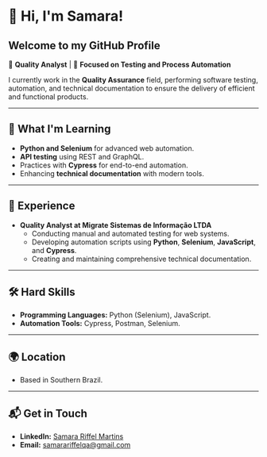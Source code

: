 # 👋 Hi, I'm Samara!  
## Welcome to my GitHub Profile  

🎯 **Quality Analyst** | 🌟 **Focused on Testing and Process Automation**  

I currently work in the **Quality Assurance** field, performing software testing, automation, and technical documentation to ensure the delivery of efficient and functional products.  

---

## 🧠 What I'm Learning  
- **Python and Selenium** for advanced web automation.  
- **API testing** using REST and GraphQL.  
- Practices with **Cypress** for end-to-end automation.  
- Enhancing **technical documentation** with modern tools.  

---

## 💼 Experience  
- **Quality Analyst at Migrate Sistemas de Informação LTDA**  
  - Conducting manual and automated testing for web systems.  
  - Developing automation scripts using **Python**, **Selenium**, **JavaScript**, and **Cypress**.  
  - Creating and maintaining comprehensive technical documentation.  

---

## 🛠️ Hard Skills  
- **Programming Languages:** Python (Selenium), JavaScript.  
- **Automation Tools:** Cypress, Postman, Selenium.  

---

## 🌍 Location  
- Based in Southern Brazil.  

---

## 📬 Get in Touch  
- **LinkedIn:** [Samara Riffel Martins](https://www.linkedin.com/in/samara-riffel-martins-975a572b5)  
- **Email:** [samarariffelqa@gmail.com](mailto:samarariffelqa@gmail.com)  
